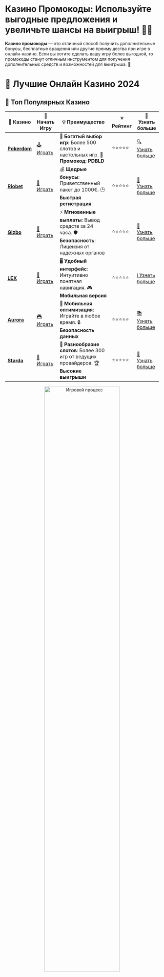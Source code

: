 # **Казино Промокоды**: Используйте выгодные предложения и увеличьте шансы на выигрыш! 🎰💸

**Казино промокоды** — это отличный способ получить дополнительные бонусы, бесплатные вращения или другие преимущества при игре в онлайн-казино. Если вы хотите сделать вашу игру более выгодной, то промокоды станут отличным инструментом для получения дополнительных средств и возможностей для выигрыша. 🎉

# 🎰 Лучшие Онлайн Казино 2024

## 🌟 Топ Популярных Казино

| 🎲 **Казино** | 🔗 **Начать Игру** | 💡 **Преимущество** | ⭐ **Рейтинг** | 🔗 **Узнать больше** |
|--------------|---------------------|---------------------|----------------|----------------------|
| [**Pokerdom**](https://brandplay.link/4k77v2yx) | [🕹️ Играть](https://brandplay.link/4k77v2yx) | 🎉 **Богатый выбор игр**: Более 500 слотов и настольных игр. 🎁 **Промокод**: **PDBLD** | ⭐⭐⭐⭐⭐ | [🔍 Узнать больше](https://brandplay.link/4k77v2yx) |
| [**Riobet**](https://brandplay.link/7xBLTPyj) | [🎰 Играть](https://brandplay.link/7xBLTPyj) | 💰 **Щедрые бонусы**: Приветственный пакет до 1000€. 🕒 **Быстрая регистрация** | ⭐⭐⭐⭐⭐ | [📖 Узнать больше](https://brandplay.link/7xBLTPyj) |
| [**Gizbo**](https://brandplay.link/bprXw4YV) | [🎲 Играть](https://brandplay.link/bprXw4YV) | ⚡ **Мгновенные выплаты**: Вывод средств за 24 часа. 🛡️ **Безопасность**: Лицензия от надежных органов | ⭐⭐⭐⭐⭐ | [📝 Узнать больше](https://brandplay.link/bprXw4YV) |
| [**LEX**](https://brandplay.link/zW4hdDFV) | [🤑 Играть](https://brandplay.link/zW4hdDFV) | 🖥️ **Удобный интерфейс**: Интуитивно понятная навигация. 🎮 **Мобильная версия** | ⭐⭐⭐⭐⭐ | [ℹ️ Узнать больше](https://brandplay.link/zW4hdDFV) |
| [**Aurora**](https://10trafic-stat2.com/click/668546556bcc6313411604bd/6766/13032/subaccount) | [🎮 Играть](https://10trafic-stat2.com/click/668546556bcc6313411604bd/6766/13032/subaccount) | 📱 **Мобильная оптимизация**: Играйте в любое время. 🔒 **Безопасность данных** | ⭐⭐⭐⭐⭐ | [📚 Узнать больше](https://10trafic-stat2.com/click/668546556bcc6313411604bd/6766/13032/subaccount) |
| [**Starda**](https://brandplay.link/fB7xwRFL) | [🎯 Играть](https://brandplay.link/fB7xwRFL) | 🎰 **Разнообразие слотов**: Более 300 игр от ведущих провайдеров. 🏆 **Высокие выигрыши** | ⭐⭐⭐⭐⭐ | [🔎 Узнать больше](https://brandplay.link/fB7xwRFL) |

<div align="center">
    <img src="https://i.pinimg.com/originals/87/9e/b9/879eb9354dd0699582408b68f2e253b2.gif" alt="Игровой процесс" width="70%">
</div>

## 💎 Лучшие Бонусы и Акции

| 🎲 **Казино** | 🔗 **Начать Игру** | 💡 **Преимущество** | ⭐ **Рейтинг** | 🔗 **Узнать больше** |
|--------------|---------------------|---------------------|----------------|----------------------|
| [**Kometa**](https://brandplay.link/8ZymQJV8) | [🎰 Играть](https://brandplay.link/8ZymQJV8) | 🎁 **Эксклюзивные бонусы**: Регулярные акции и промо. 🔄 **Программы лояльности** | ⭐⭐⭐⭐☆ | [🔍 Узнать больше](https://brandplay.link/8ZymQJV8) |
| [**R7**](https://brandplay.link/bMd3Yjsw) | [🕹️ Играть](https://brandplay.link/bMd3Yjsw) | 🕒 **Круглосуточная поддержка**: Всегда на связи. 💸 **Высокие лимиты** | ⭐⭐⭐⭐☆ | [📖 Узнать больше](https://brandplay.link/bMd3Yjsw) |
| [**7K**](https://brandplay.link/BvQyFShp) | [🎲 Играть](https://brandplay.link/BvQyFShp) | 🌟 **Эксклюзивные бонусы**: Только для VIP игроков. 🎉 **Сезонные акции** | ⭐⭐⭐⭐☆ | [📝 Узнать больше](https://brandplay.link/BvQyFShp) |
| [**Kent**](https://brandplay.link/Fv2WP3js) | [🤑 Играть](https://brandplay.link/Fv2WP3js) | 📈 **Высокий RTP**: Более 98%. 💼 **Профессиональная поддержка** | ⭐⭐⭐⭐☆ | [ℹ️ Узнать больше](https://brandplay.link/Fv2WP3js) |
| [**1Xslots**](https://brandplay.link/hSB1khtr) | [🎮 Играть](https://brandplay.link/hSB1khtr) | 🎉 **Множество акций**: Еженедельные бонусы и турниры. 🛡️ **Безопасность** | ⭐⭐⭐⭐☆ | [📚 Узнать больше](https://brandplay.link/hSB1khtr) |
| [**Gama**](https://brandplay.link/j6NMKsDz) | [🎯 Играть](https://brandplay.link/j6NMKsDz) | 🔍 **Интуитивный интерфейс**: Легкость использования. 🏅 **Престижные турниры** | ⭐⭐⭐⭐☆ | [🔎 Узнать больше](https://brandplay.link/j6NMKsDz) |

<div align="center">
    <img src="https://i.pinimg.com/originals/87/9e/b9/879eb9354dd0699582408b68f2e253b2.gif" alt="Игровой процесс" width="70%">
</div>

## 🚀 Быстрые Выигрыши и Поддержка

| 🎲 **Казино** | 🔗 **Начать Игру** | 💡 **Преимущество** | ⭐ **Рейтинг** | 🔗 **Узнать больше** |
|--------------|---------------------|---------------------|----------------|----------------------|
| [**Onion**](https://brandplay.link/zBGRVpQ9) | [🎰 Играть](https://brandplay.link/zBGRVpQ9) | 🤑 **Низкие ставки**: Идеально для начинающих. 🔄 **Быстрые выводы** | ⭐⭐⭐⭐☆ | [🔍 Узнать больше](https://brandplay.link/zBGRVpQ9) |
| [**Чемпион**](https://temon-gter.cfd/go/lRq?p80412p304504pcc44t17455) | [🕹️ Играть](https://temon-gter.cfd/go/lRq?p80412p304504pcc44t17455) | 🏅 **Лояльная программа**: Награды за активность. 🎁 **Ежемесячные бонусы** | ⭐⭐⭐⭐☆ | [📖 Узнать больше](https://temon-gter.cfd/go/lRq?p80412p304504pcc44t17455) |
| [**Vavada**](https://vavadapartner.pro/?promo=ea5c9275-6854-4505-94fc-95ab18221945-linkb2) | [🎲 Играть](https://vavadapartner.pro/?promo=ea5c9275-6854-4505-94fc-95ab18221945-linkb2) | 🚀 **Быстрая регистрация**: Начните играть мгновенно. 🔐 **Безопасные транзакции** | ⭐⭐⭐⭐☆ | [📝 Узнать больше](https://vavadapartner.pro/?promo=ea5c9275-6854-4505-94fc-95ab18221945-linkb2) |
| [**Friends**](https://gofriends.kim/linkb2) | [🤑 Играть](https://gofriends.kim/linkb2) | 🤝 **Социальные игры**: Играйте с друзьями. 🌐 **Мультиплатформенность** | ⭐⭐⭐⭐☆ | [ℹ️ Узнать больше](https://gofriends.kim/linkb2) |
| [**1WIN**](https://brandplay.link/smXVpBbG) | [🎮 Играть](https://brandplay.link/smXVpBbG) | 🏆 **Спортивные ставки**: Широкий выбор видов спорта. 💵 **Высокие коэффициенты** | ⭐⭐⭐⭐☆ | [📚 Узнать больше](https://brandplay.link/smXVpBbG) |
| [**Drip**](https://drp-ircp01.com/c07e6a3db) | [🎯 Играть](https://drp-ircp01.com/c07e6a3db) | 🌐 **Инновационные игры**: Новейшие игровые технологии. 🛡️ **Высокая безопасность** | ⭐⭐⭐⭐☆ | [🔎 Узнать больше](https://drp-ircp01.com/c07e6a3db) |
| [**JoyCasino**](https://rpc30.call2me.pro/?/ru/registration?apkpop=0&partner=p24970p3291217pc98f) | [🎰 Играть](https://rpc30.call2me.pro/?/ru/registration?apkpop=0&partner=p24970p3291217pc98f) | 🎁 **Приятные бонусы**: Ежедневные акции и подарки. 🕹️ **Разнообразие игр** | ⭐⭐⭐⭐☆ | [🔍 Узнать больше](https://rpc30.call2me.pro/?/ru/registration?apkpop=0&partner=p24970p3291217pc98f) |

<div align="center">
    <img src="https://i.pinimg.com/originals/87/9e/b9/879eb9354dd0699582408b68f2e253b2.gif" alt="Игровой процесс" width="70%">
</div>
---

✨ **Выбирайте лучшее казино для себя и наслаждайтесь игрой! Удачи!** ✨
![Казино Промокоды](https://i.pinimg.com/originals/a9/29/6e/a9296ea1cf6a7c20a985e593451f0323.png)

**Казино промокоды** предоставляют игрокам доступ к эксклюзивным бонусам, которые можно использовать для увеличения баланса, получения бесплатных вращений или активации специальных предложений. Эти коды доступны как новым, так и опытным игрокам, и позволяют значительно улучшить игровой опыт.

### Преимущества использования **Казино промокодов** 🏆

1. **Бонусы на депозит**  
   С помощью промокодов вы можете получить бонусы на первый или последующие депозиты. Это позволит вам начать играть с дополнительным балансом и увеличить шансы на выигрыш.

2. **Бесплатные вращения (фриспины)**  
   Многие промокоды предоставляют бесплатные вращения на популярных слотах. Это отличная возможность для игроков, чтобы попробовать свою удачу без риска потери денег.

3. **Увеличенные выплаты**  
   Промокоды могут активировать бонусы, которые увеличивают выплаты на определенные ставки или символы. Это позволяет игрокам получить больше выигрышей при обычных играх.

4. **Акции и турнирные бонусы**  
   С помощью промокодов можно участвовать в эксклюзивных акциях и турнирах, которые предлагают дополнительные призы и бонусы. Это добавляет игре элемент соревнования и дополнительный шанс на успех.

### Как использовать **Казино промокоды**?

1. **Регистрация и получение промокода**  
   Для того чтобы использовать промокод, вам нужно зарегистрироваться в выбранном онлайн-казино. Многие казино предлагают промокоды как часть приветственного пакета для новых игроков.

2. **Ввод промокода при депозите**  
   Во время внесения депозита в вашем аккаунте будет поле для ввода промокода. Введите полученный код и активируйте бонус. Промокод может предоставить вам бонусные средства или фриспины для игры.

3. **Проверка условий использования**  
   Каждый промокод имеет свои условия, такие как минимальная сумма депозита, лимит по ставкам или сроки действия. Важно ознакомиться с ними перед использованием кода.

4. **Получите бонусы и начните играть**  
   После ввода промокода и активации бонусов вы можете сразу приступить к игре и использовать полученные средства для увеличения вашего баланса и шансов на выигрыш.

### Почему стоит использовать **Казино промокоды**?

- **Дополнительные бонусы**: Промокоды позволяют получить дополнительные бонусы, которые могут значительно увеличить ваш баланс и шансы на выигрыш.
- **Безопасность**: Промокоды часто предоставляются проверенными онлайн-казино, что гарантирует безопасность игры.
- **Легкость в использовании**: Ввод промокодов очень прост и доступен каждому игроку, даже новичку.

### Где найти **Казино промокоды**?

Вы можете найти **казино промокоды** на различных сайтах, которые предоставляют актуальную информацию о доступных предложениях. Многие онлайн-казино также публикуют промокоды на своих официальных страницах и в социальных сетях. Подпишитесь на рассылки казино, чтобы быть в курсе самых выгодных предложений.

### Заключение

**Казино промокоды** — это отличный способ увеличить ваши шансы на выигрыш и сделать игру более увлекательной. Используйте промокоды для получения дополнительных бонусов, бесплатных вращений и эксклюзивных предложений, и выигрывайте больше! 🎰💸

Не упустите шанс использовать **казино промокоды** для повышения своей удачи и увеличения прибыли! 🍀🎉
